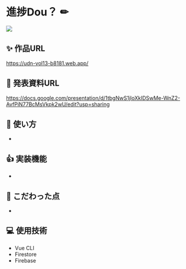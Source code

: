 # 進捗Dou？ &#x270f;
<image src='./src/frontend/public/static/img/OGP.png'>

## &#x2728; 作品URL
https://udn-vol13-b8181.web.app/<br>
  
## &#x1f4c4; 発表資料URL
https://docs.google.com/presentation/d/1tbgNwS1jloXkIDSwMe-WnZ2-AvfPiN77BcMsVkpk2wU/edit?usp=sharing<br>

## &#x1f973; 使い方
- 

## &#x1f44d; 実装機能
- 

## &#x1f4af; こだわった点
- 

## &#x1f4bb; 使用技術
- Vue CLI
- Firestore
- Firebase
